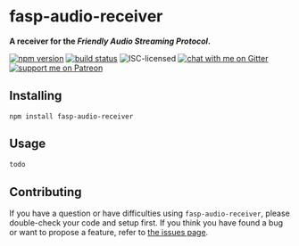 # fasp-audio-receiver

**A receiver for the *Friendly Audio Streaming Protocol*.**

[![npm version](https://img.shields.io/npm/v/fasp-audio-receiver.svg)](https://www.npmjs.com/package/fasp-audio-receiver)
[![build status](https://api.travis-ci.org/derhuerst/fasp-audio-receiver.svg?branch=master)](https://travis-ci.org/derhuerst/fasp-audio-receiver)
![ISC-licensed](https://img.shields.io/github/license/derhuerst/fasp-audio-receiver.svg)
[![chat with me on Gitter](https://img.shields.io/badge/chat%20with%20me-on%20gitter-512e92.svg)](https://gitter.im/derhuerst)
[![support me on Patreon](https://img.shields.io/badge/support%20me-on%20patreon-fa7664.svg)](https://patreon.com/derhuerst)


## Installing

```shell
npm install fasp-audio-receiver
```


## Usage

```js
todo
```


## Contributing

If you have a question or have difficulties using `fasp-audio-receiver`, please double-check your code and setup first. If you think you have found a bug or want to propose a feature, refer to [the issues page](https://github.com/derhuerst/fasp-audio-receiver/issues).

